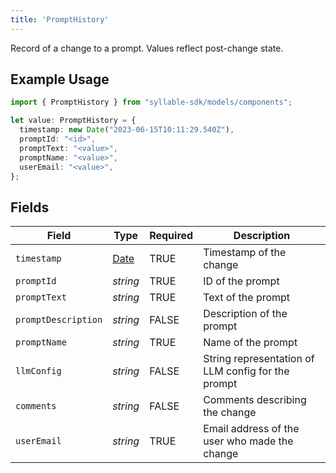 ```yaml
---
title: 'PromptHistory'
---
```


Record of a change to a prompt. Values reflect post-change state.

## Example Usage

```typescript
import { PromptHistory } from "syllable-sdk/models/components";

let value: PromptHistory = {
  timestamp: new Date("2023-06-15T10:11:29.540Z"),
  promptId: "<id>",
  promptText: "<value>",
  promptName: "<value>",
  userEmail: "<value>",
};
```

## Fields

| Field                                                                                         | Type                                                                                          | Required                                                                                      | Description                                                                                   |
| --------------------------------------------------------------------------------------------- | --------------------------------------------------------------------------------------------- | --------------------------------------------------------------------------------------------- | --------------------------------------------------------------------------------------------- |
| `timestamp`                                                                                   | [Date](https://developer.mozilla.org/en-US/docs/Web/JavaScript/Reference/Global_Objects/Date) | TRUE                                                                            | Timestamp of the change                                                                       |
| `promptId`                                                                                    | *string*                                                                                      | TRUE                                                                            | ID of the prompt                                                                              |
| `promptText`                                                                                  | *string*                                                                                      | TRUE                                                                            | Text of the prompt                                                                            |
| `promptDescription`                                                                           | *string*                                                                                      | FALSE                                                                            | Description of the prompt                                                                     |
| `promptName`                                                                                  | *string*                                                                                      | TRUE                                                                            | Name of the prompt                                                                            |
| `llmConfig`                                                                                   | *string*                                                                                      | FALSE                                                                            | String representation of LLM config for the prompt                                            |
| `comments`                                                                                    | *string*                                                                                      | FALSE                                                                            | Comments describing the change                                                                |
| `userEmail`                                                                                   | *string*                                                                                      | TRUE                                                                            | Email address of the user who made the change                                                 |